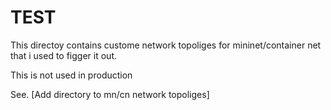 # TEST 

This directoy contains custome network topoliges for mininet/container net that i used to figger it out. 

This is not used in production

See. [Add directory to mn/cn network topoliges]